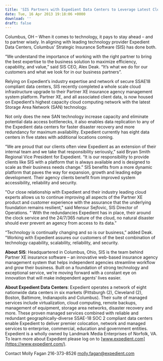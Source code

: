```yaml
---
title: 'SIS Partners with Expedient Data Centers to Leverage Latest Cloud Technology for Partner XE'
date: Tue, 16 Apr 2013 19:18:06 +0000
download: ''
draft: false
---
```


Columbus, OH – When it comes to technology, it pays to stay ahead – and to partner wisely. In aligning with leading technology provider Expedient Data Centers, Columbus’ Strategic Insurance Software (SIS) has done both.

“We understand the importance of working with the right partner to bring the best expertise to the business solution to maximize efficiency, capability, and value,” said SIS CEO, Alex Deak. “It’s what we do for our customers and what we look for in our business partners”.

Relying on Expedient’s industry expertise and network of secure SSAE18 compliant data centers, SIS recently completed a whole scale cloud infrastructure upgrade to their Partner XE insurance agency management system platform. Partner XE, and all associated client data, is now housed on Expedient’s highest capacity cloud computing network with the latest Storage Area Network (SAN) technology.

Not only does the new SAN technology increase capacity and eliminate potential data access bottlenecks, it also enables data replication to any of the Expedient data centers for faster disaster recovery and more redundancy for maximum availability. Expedient currently has eight data centers in five states with additional locations coming.

“We are proud that our clients often view Expedient as an extension of their internal team and we take that responsibility seriously,” said Bryan Smith Regional Vice President for Expedient. “It is our responsibility to provide clients like SIS with a platform that is always available and is designed to scale as their business needs change.” SIS benefits from a more dynamic platform that paves the way for expansion, growth and leading edge development. Their agency clients benefit from improved system accessibility, reliability and security.

"Our close relationship with Expedient and their industry leading cloud experts allows us to continue improving all aspects of the Partner XE product and customer experience with the assurance that the underlying foundation remains resilient," said Mensur Sejfovic, SIS Director of Operations. “ With the redundancies Expedient has in place, their around the clock service and the 24/7/365 nature of the cloud, no natural disaster should ever prevent an agency from access to its data.”

“Technology is continually changing and so is our business,” added Deak. “Working with Expedient assures our customers of the best combination of technology capability, scalability, reliability, and security.

**About SIS**: Headquartered in Columbus, Ohio, SIS is the team behind Partner XE insurance software – an innovative web-based insurance agency management system that helps independent agencies streamline workflow and grow their business. Built on a foundation of strong technology and exceptional service, we’re moving forward with a constant eye on innovation that will make independent agents’ lives easier.

**About Expedient Data Centers**: Expedient operates a network of eight nationwide data centers in six markets (Pittsburgh (2), Cleveland (2), Boston, Baltimore, Indianapolis and Columbus). Their suite of managed services include virtualization, cloud computing, remote backups, management of equipment, storage area networks, disaster recovery and more. These proven managed services combined with reliable and redundant geographically-diverse SSAE-18 SOC 2 compliant data centers enable Expedient to deliver premier colocation, network and managed services to enterprise, commercial, education and government entities. Expedient is a wholly owned by Landmark Media Enterprises of Norfolk, VA. To learn more about Expedient please log on to [www.expedient.com](https://www.expedient.com/).

Contact Molly Fagan 216-373-8526 [molly.fagan@expedient.com](mailto:molly.fagan@expedient.com)